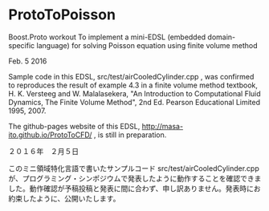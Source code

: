# ProtoToPoisson
Boost.Proto workout To implement a mini-EDSL (embedded domain-specific language) for solving Poisson equation using finite volume method

Feb. 5 2016

Sample code in this EDSL, src/test/airCooledCylinder.cpp , was confirmed to reproduces the result of example 4.3 in a finite volume method textbook, 
H. K. Versteeg and W. Malalasekera,
"An Introduction  to Computational Fluid Dynamics, The Finite Volume Method", 2nd Ed.
 Pearson Educational Limited 1995, 2007.
 
The github-pages website of this EDSL, http://masa-ito.github.io/ProtoToCFD/ , is still in preparation.
 

２０１６年　２月５日

このミニ領域特化言語で書いたサンプルコード
src/test/airCooledCylinder.cpp
が、プログラミング・シンポジウムで発表したように動作することを確認できました。動作確認が予稿投稿と発表に間に合わず、申し訳ありません。発表時にお約束したように、公開いたします。

